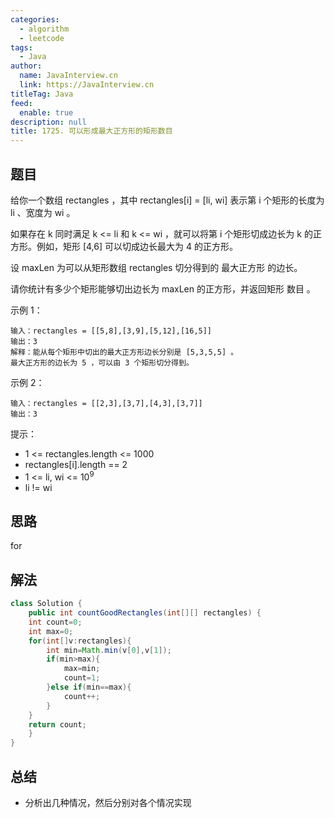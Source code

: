 ```yaml
---
categories: 
  - algorithm
  - leetcode
tags: 
  - Java
author: 
  name: JavaInterview.cn
  link: https://JavaInterview.cn
titleTag: Java
feed: 
  enable: true
description: null
title: 1725. 可以形成最大正方形的矩形数目
---
```


## 题目
给你一个数组 rectangles ，其中 rectangles[i] = [li, wi] 表示第 i 个矩形的长度为 li 、宽度为 wi 。

如果存在 k 同时满足 k <= li 和 k <= wi ，就可以将第 i 个矩形切成边长为 k 的正方形。例如，矩形 [4,6] 可以切成边长最大为 4 的正方形。

设 maxLen 为可以从矩形数组 rectangles 切分得到的 最大正方形 的边长。

请你统计有多少个矩形能够切出边长为 maxLen 的正方形，并返回矩形 数目 。



示例 1：

    输入：rectangles = [[5,8],[3,9],[5,12],[16,5]]
    输出：3
    解释：能从每个矩形中切出的最大正方形边长分别是 [5,3,5,5] 。
    最大正方形的边长为 5 ，可以由 3 个矩形切分得到。
示例 2：

    输入：rectangles = [[2,3],[3,7],[4,3],[3,7]]
    输出：3


提示：

* 1 <= rectangles.length <= 1000
* rectangles[i].length == 2
* 1 <= li, wi <= 10<sup>9</sup>
* li != wi


## 思路

for

## 解法
```java
class Solution {
    public int countGoodRectangles(int[][] rectangles) {
    int count=0;
    int max=0;
    for(int[]v:rectangles){
        int min=Math.min(v[0],v[1]);
        if(min>max){
            max=min;
            count=1;
        }else if(min==max){
            count++;
        }
    }
    return count;
    }
}

```

## 总结

- 分析出几种情况，然后分别对各个情况实现 
